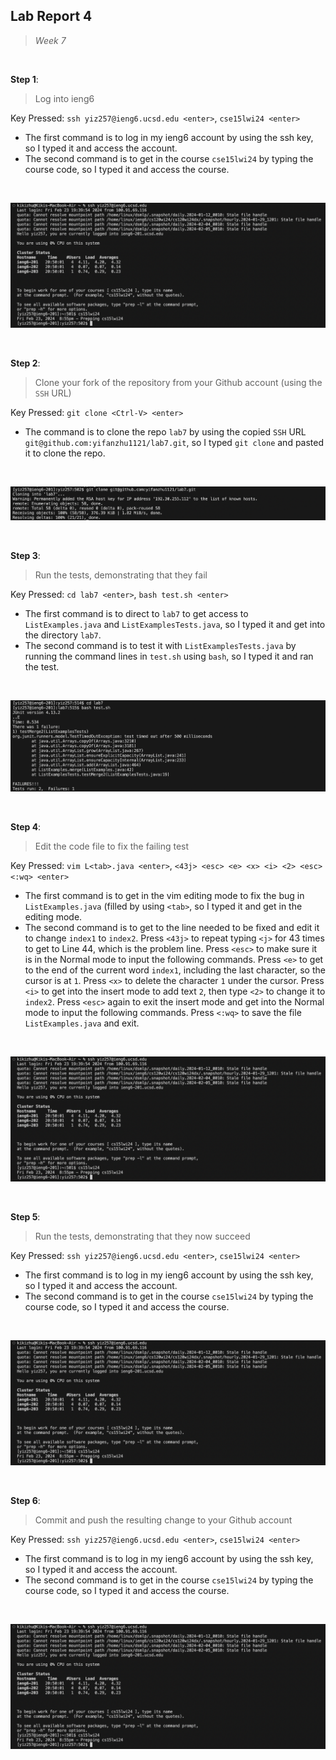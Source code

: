 ## Lab Report 4
> *Week 7*

<br />

**Step 1**: 
> Log into ieng6

Key Pressed: `ssh yiz257@ieng6.ucsd.edu <enter>`, `cse15lwi24 <enter>`

- The first command is to log in my ieng6 account by using the ssh key, so I typed it and access the account.
- The second command is to get in the course `cse15lwi24` by typing the course code, so I typed it and access the course.

<br />

![Image](1.png)

<br />

**Step 2**: 
> Clone your fork of the repository from your Github account (using the `SSH` URL)

Key Pressed: `git clone <Ctrl-V> <enter>`

- The command is to clone the repo `lab7` by using the copied `SSH` URL `git@github.com:yifanzhu1121/lab7.git`, so I typed `git clone` and pasted it to clone the repo.

<br />

![Image](2.png)

<br />

**Step 3**: 
> Run the tests, demonstrating that they fail

Key Pressed: `cd lab7 <enter>`, `bash test.sh <enter>`

- The first command is to direct to `lab7` to get access to `ListExamples.java` and `ListExamplesTests.java`, so I typed it and get into the directory `lab7`.
- The second command is to test it with `ListExamplesTests.java` by running the command lines in `test.sh` using `bash`, so I typed it and ran the test.

<br />

![Image](3.png)

<br />

**Step 4**: 
> Edit the code file to fix the failing test

Key Pressed: `vim L<tab>.java <enter>`, `<43j> <esc> <e> <x> <i> <2> <esc> <:wq> <enter>`

- The first command is to get in the vim editing mode to fix the bug in `ListExamples.java` (filled by using `<tab>`, so I typed it and get in the editing mode.
- The second command is to get to the line needed to be fixed and edit it to change `index1` to `index2`.
  Press `<43j>` to repeat typing `<j>` for 43 times to get to Line 44, which is the problem line.
  Press `<esc>` to make sure it is in the Normal mode to input the following commands.
  Press `<e>` to get to the end of the current word `index1`, including the last character, so the cursor is at `1`.
  Press `<x>` to delete the character `1` under the cursor.
  Press `<i>` to get into the insert mode to add text `2`, then type `<2>` to change it to `index2`.
  Press `<esc>` again to exit the insert mode and get into the Normal mode to input the following commands.
  Press `<:wq>` to save the file `ListExamples.java` and exit.

<br />

![Image](1.png)

<br />

**Step 5**: 
> Run the tests, demonstrating that they now succeed

Key Pressed: `ssh yiz257@ieng6.ucsd.edu <enter>`, `cse15lwi24 <enter>`

- The first command is to log in my ieng6 account by using the ssh key, so I typed it and access the account.
- The second command is to get in the course `cse15lwi24` by typing the course code, so I typed it and access the course.

<br />

![Image](1.png)

<br />

**Step 6**: 
> Commit and push the resulting change to your Github account

Key Pressed: `ssh yiz257@ieng6.ucsd.edu <enter>`, `cse15lwi24 <enter>`

- The first command is to log in my ieng6 account by using the ssh key, so I typed it and access the account.
- The second command is to get in the course `cse15lwi24` by typing the course code, so I typed it and access the course.

<br />

![Image](1.png)

<br />
